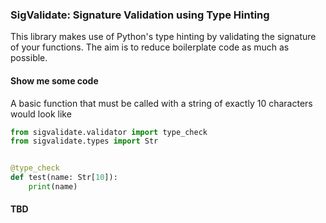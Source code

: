 ### SigValidate: Signature Validation using Type Hinting

This library makes use of Python's type hinting by validating the signature of your functions.
The aim is to reduce boilerplate code as much as possible.

#### Show me some code
A basic function that must be called with a string of exactly 10 characters would look like
```python
from sigvalidate.validator import type_check
from sigvalidate.types import Str


@type_check
def test(name: Str[10]):
    print(name)
```

#### TBD